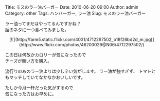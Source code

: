 Title: モスのラー油バーガー
Date: 2010-06-20 09:00
Author: admin
Category: other
Tags: ハンバーガー, ラー油
Slug: モスのラー油バーガー

ラー油ってまだはやってるんですかね？  
話のネタに一つ食べてみました。

<p>
<center>
[![](http://farm5.static.flickr.com/4031/4712297502_b18f26bd2d_m.jpg)](http://www.flickr.com/photos/46200029@N06/4712297502/)

</center>
  
この日は何故かカロリーが気になったので  
チーズが無い方を購入。

</p>
流行りのあのラー油よりは少し辛い気がします。  
ラー油が強すぎず、  
トマトともマッチしていてなかなかおいしいです。

たしか今月一杯だった気がするので  
気になった方はお早めに。  

